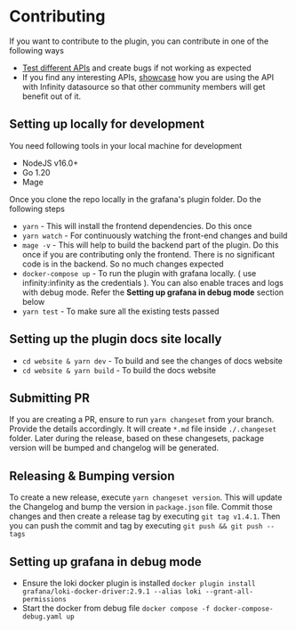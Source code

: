 # Contributing

If you want to contribute to the plugin, you can contribute in one of the following ways

- [Test different APIs](https://github.com/grafana/grafana-infinity-datasource/discussions/categories/specific-apis) and create bugs if not working as expected
- If you find any interesting APIs, [showcase](https://github.com/grafana/grafana-infinity-datasource/discussions/categories/show-and-tell) how you are using the API with Infinity datasource so that other community members will get benefit out of it.

## Setting up locally for development

You need following tools in your local machine for development

- NodeJS v16.0+
- Go 1.20
- Mage

Once you clone the repo locally in the grafana's plugin folder. Do the following steps

- `yarn` - This will install the frontend dependencies. Do this once
- `yarn watch` - For continuously watching the front-end changes and build
- `mage -v` - This will help to build the backend part of the plugin. Do this once if you are contributing only the frontend. There is no significant code is in the backend. So no much changes expected
- `docker-compose up` - To run the plugin with grafana locally. ( use infinity:infinity as the credentials ). You can also enable traces and logs with debug mode. Refer the **Setting up grafana in debug mode** section below
- `yarn test` - To make sure all the existing tests passed

## Setting up the plugin docs site locally

- `cd website & yarn dev` - To build and see the changes of docs website
- `cd website & yarn build` - To build the docs website

## Submitting PR

If you are creating a PR, ensure to run `yarn changeset` from your branch. Provide the details accordingly. It will create `*.md` file inside `./.changeset` folder. Later during the release, based on these changesets, package version will be bumped and changelog will be generated.

## Releasing & Bumping version

To create a new release, execute `yarn changeset version`. This will update the Changelog and bump the version in `package.json` file. Commit those changes and then create a release tag by executing `git tag v1.4.1`. Then you can push the commit and tag by executing `git push && git push --tags`

## Setting up grafana in debug mode

- Ensure the loki docker plugin is installed `docker plugin install grafana/loki-docker-driver:2.9.1 --alias loki --grant-all-permissions`
- Start the docker from debug file `docker compose -f docker-compose-debug.yaml up`
